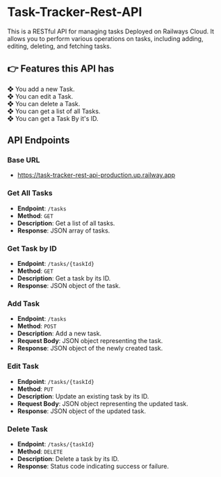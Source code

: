 # Task-Tracker-Rest-API

This is a RESTful API for managing tasks Deployed on Railways Cloud. It allows you to perform various operations on tasks, including adding, editing, deleting, and fetching tasks.

## 👉 Features this API has

❖ You add a new Task.<br>
❖ You can edit a Task.<br>
❖ You can delete a Task.<br>
❖ You can get a list of all Tasks.<br>
❖ You can get a Task By it's ID.


## API Endpoints

### Base URL
  - https://task-tracker-rest-api-production.up.railway.app

### Get All Tasks

- **Endpoint**: `/tasks`
- **Method**: `GET`
- **Description**: Get a list of all tasks.
- **Response**: JSON array of tasks.

### Get Task by ID

- **Endpoint**: `/tasks/{taskId}`
- **Method**: `GET`
- **Description**: Get a task by its ID.
- **Response**: JSON object of the task.

### Add Task

- **Endpoint**: `/tasks`
- **Method**: `POST`
- **Description**: Add a new task.
- **Request Body**: JSON object representing the task.
- **Response**: JSON object of the newly created task.

### Edit Task

- **Endpoint**: `/tasks/{taskId}`
- **Method**: `PUT`
- **Description**: Update an existing task by its ID.
- **Request Body**: JSON object representing the updated task.
- **Response**: JSON object of the updated task.

### Delete Task

- **Endpoint**: `/tasks/{taskId}`
- **Method**: `DELETE`
- **Description**: Delete a task by its ID.
- **Response**: Status code indicating success or failure.

